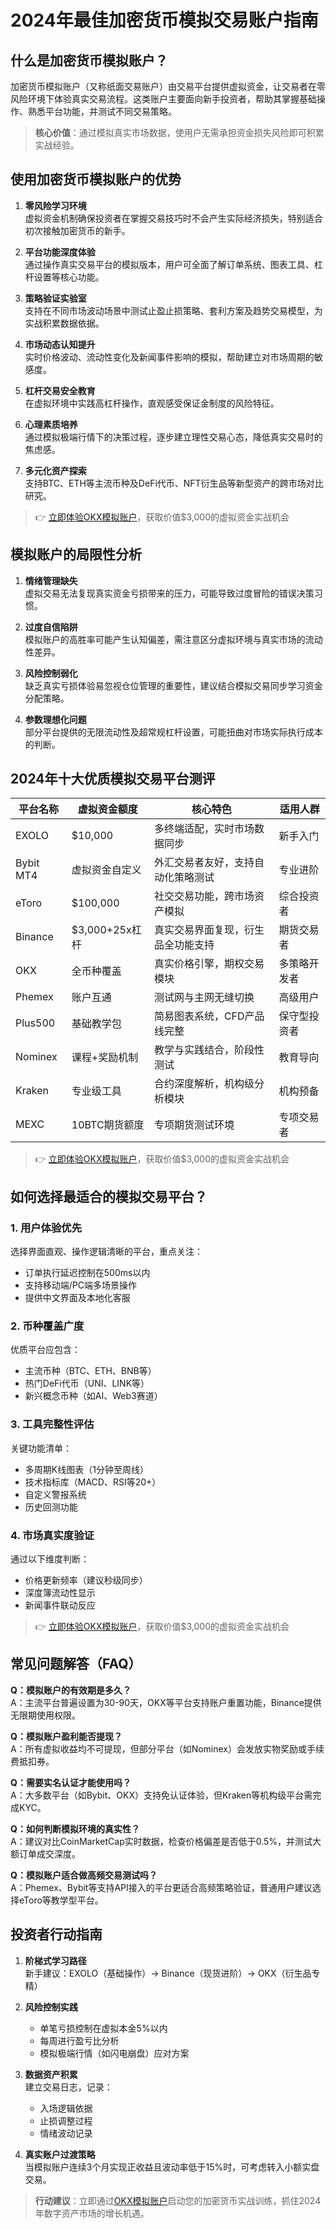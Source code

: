 # 2024年最佳加密货币模拟交易账户指南

## 什么是加密货币模拟账户？

加密货币模拟账户（又称纸面交易账户）由交易平台提供虚拟资金，让交易者在零风险环境下体验真实交易流程。这类账户主要面向新手投资者，帮助其掌握基础操作、熟悉平台功能，并测试不同交易策略。

> **核心价值**：通过模拟真实市场数据，使用户无需承担资金损失风险即可积累实战经验。

## 使用加密货币模拟账户的优势

1. **零风险学习环境**  
   虚拟资金机制确保投资者在掌握交易技巧时不会产生实际经济损失，特别适合初次接触加密货币的新手。

2. **平台功能深度体验**  
   通过操作真实交易平台的模拟版本，用户可全面了解订单系统、图表工具、杠杆设置等核心功能。

3. **策略验证实验室**  
   支持在不同市场波动场景中测试止盈止损策略、套利方案及趋势交易模型，为实战积累数据依据。

4. **市场动态认知提升**  
   实时价格波动、流动性变化及新闻事件影响的模拟，帮助建立对市场周期的敏感度。

5. **杠杆交易安全教育**  
   在虚拟环境中实践高杠杆操作，直观感受保证金制度的风险特征。

6. **心理素质培养**  
   通过模拟极端行情下的决策过程，逐步建立理性交易心态，降低真实交易时的焦虑感。

7. **多元化资产探索**  
   支持BTC、ETH等主流币种及DeFi代币、NFT衍生品等新型资产的跨市场对比研究。

> 👉 [立即体验OKX模拟账户](https://bit.ly/okx_welcome)，获取价值$3,000的虚拟资金实战机会

## 模拟账户的局限性分析

1. **情绪管理缺失**  
   虚拟交易无法复现真实资金亏损带来的压力，可能导致过度冒险的错误决策习惯。

2. **过度自信陷阱**  
   模拟账户的高胜率可能产生认知偏差，需注意区分虚拟环境与真实市场的流动性差异。

3. **风险控制弱化**  
   缺乏真实亏损体验易忽视仓位管理的重要性，建议结合模拟交易同步学习资金分配策略。

4. **参数理想化问题**  
   部分平台提供的无限流动性及超常规杠杆设置，可能扭曲对市场实际执行成本的判断。

## 2024年十大优质模拟交易平台测评

| 平台名称 | 虚拟资金额度 | 核心特色 | 适用人群 |
|---------|-------------|---------|---------|
| EXOLO | $10,000 | 多终端适配，实时市场数据同步 | 新手入门 |
| Bybit MT4 | 虚拟资金自定义 | 外汇交易者友好，支持自动化策略测试 | 专业进阶 |
| eToro | $100,000 | 社交交易功能，跨市场资产模拟 | 综合投资者 |
| Binance | $3,000+25x杠杆 | 真实交易界面复现，衍生品全功能支持 | 期货交易者 |
| OKX | 全币种覆盖 | 真实价格引擎，期权交易模块 | 多策略开发者 |
| Phemex | 账户互通 | 测试网与主网无缝切换 | 高级用户 |
| Plus500 | 基础教学包 | 简易图表系统，CFD产品线完整 | 保守型投资者 |
| Nominex | 课程+奖励机制 | 教学与实践结合，阶段性测试 | 教育导向 |
| Kraken | 专业级工具 | 合约深度解析，机构级分析模块 | 机构预备 |
| MEXC | 10BTC期货额度 | 专项期货测试环境 | 专项交易者 |

> 👉 [立即体验OKX模拟账户](https://bit.ly/okx_welcome)，获取价值$3,000的虚拟资金实战机会

## 如何选择最适合的模拟交易平台？

### 1. 用户体验优先
选择界面直观、操作逻辑清晰的平台，重点关注：
- 订单执行延迟控制在500ms以内
- 支持移动端/PC端多场景操作
- 提供中文界面及本地化客服

### 2. 币种覆盖广度
优质平台应包含：
- 主流币种（BTC、ETH、BNB等）
- 热门DeFi代币（UNI、LINK等）
- 新兴概念币种（如AI、Web3赛道）

### 3. 工具完整性评估
关键功能清单：
- 多周期K线图表（1分钟至周线）
- 技术指标库（MACD、RSI等20+）
- 自定义警报系统
- 历史回测功能

### 4. 市场真实度验证
通过以下维度判断：
- 价格更新频率（建议秒级同步）
- 深度簿流动性显示
- 新闻事件联动反应

> 👉 [立即体验OKX模拟账户](https://bit.ly/okx_welcome)，获取价值$3,000的虚拟资金实战机会

## 常见问题解答（FAQ）

**Q：模拟账户的有效期是多久？**  
A：主流平台普遍设置为30-90天，OKX等平台支持账户重置功能，Binance提供无限期使用权限。

**Q：模拟账户盈利能否提现？**  
A：所有虚拟收益均不可提现，但部分平台（如Nominex）会发放实物奖励或手续费抵扣券。

**Q：需要实名认证才能使用吗？**  
A：大多数平台（如Bybit、OKX）支持免认证体验，但Kraken等机构级平台需完成KYC。

**Q：如何判断模拟环境的真实性？**  
A：建议对比CoinMarketCap实时数据，检查价格偏差是否低于0.5%，并测试大额订单成交深度。

**Q：模拟账户适合做高频交易测试吗？**  
A：Phemex、Bybit等支持API接入的平台更适合高频策略验证，普通用户建议选择eToro等教学型平台。

## 投资者行动指南

1. **阶梯式学习路径**  
   新手建议：EXOLO（基础操作）→ Binance（现货进阶）→ OKX（衍生品专精）

2. **风险控制实践**  
   - 单笔亏损控制在虚拟本金5%以内
   - 每周进行盈亏比分析
   - 模拟极端行情（如闪电崩盘）应对方案

3. **数据资产积累**  
   建立交易日志，记录：
   - 入场逻辑依据
   - 止损调整过程
   - 情绪波动记录

4. **真实账户过渡策略**  
   当模拟账户连续3个月实现正收益且波动率低于15%时，可考虑转入小额实盘交易。

> **行动建议**：立即通过[OKX模拟账户](https://bit.ly/okx_welcome)启动您的加密货币实战训练，抓住2024年数字资产市场的增长机遇。
